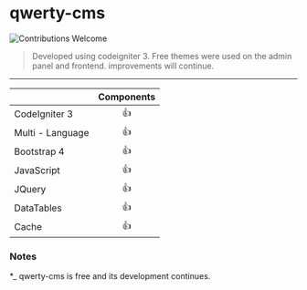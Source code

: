 # qwerty-cms
 

![Contributions Welcome](https://img.shields.io/badge/Contributions-welcome-blue.svg)



> Developed using codeigniter 3. Free themes were used on the admin panel and frontend. improvements will continue.

---



|                                                                                   | Components | 
| --------------------------------------------------------------------------------- | :--------: |
| CodeIgniter 3                                                                     |     👍     |                                                                         
| Multi - Language                                                                  |     👍     |                                                                                 
| Bootstrap 4                                                                       |     👍     |                                                                        
| JavaScript                                                                        |     👍     |   
| JQuery                                                                            |     👍     |   
| DataTables                                                                        |     👍     |   
| Cache                                                                             |     👍     |   



### Notes

\*_ qwerty-cms is free and its development continues.



